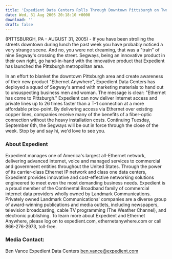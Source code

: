 ```yaml
---
title: 'Expedient Data Centers Rolls Through Downtown Pittsburgh on Two-Wheels During Aggressive Product Launch'
date: Wed, 31 Aug 2005 20:18:10 +0000
download: ''
draft: false
---
```


(PITTSBURGH, PA - AUGUST 31, 2005) - If you have been strolling the streets downtown during lunch the past week you have probably noticed a very strange scene. And no, you were not dreaming, that was a "train" of nine Segway's crossing the street. Segways, being an innovative product in their own right, go hand-in-hand with the innovative product that Expedient has launched the Pittsburgh metropolitan area.

In an effort to blanket the downtown Pittsburgh area and create awareness of their new product "Ethernet Anywhere", Expedient Data Centers has deployed a squad of Segway's armed with marketing materials to hand out to unsuspecting business men and woman. The message is clear: "Ethernet has come to Pittsburgh." Expedient can now deliver Internet access and private lines up to 26 times faster than a T-1 connection at a more affordable price-point. By delivering access via Ethernet over existing copper lines, companies receive many of the benefits of a fiber-optic connection without the heavy installation costs. Continuing Tuesday, September 6th, the Segways will be out in force through the close of the week. Stop by and say hi, we'd love to see you.

### About Expedient

Expedient manages one of America's largest all-Ethernet network, delivering advanced internet, voice and managed services to commercial and government entities throughout the United States. Through the power of its carrier-class Ethernet IP network and class one data centers, Expedient provides innovative and cost-effective networking solutions engineered to meet even the most demanding business needs. Expedient is a proud member of the Continental Broadband family of commercial internet data providers wholly owned by Landmark Communications. Privately owned Landmark Communications' companies are a diverse group of award-winning publications and media outlets, including newspapers, television broadcasting, cable TV programming (The Weather Channel), and electronic publishing. To learn more about Expedient and Ethernet Anywhere, please log on to expedient.com, ethernetanywhere.com or call 866-276-2973, toll-free.

### Media Contact:

Ben Vance Expedient Data Centers [ben.vance@expedient.com](mailto:ben.vance@expedient.com)